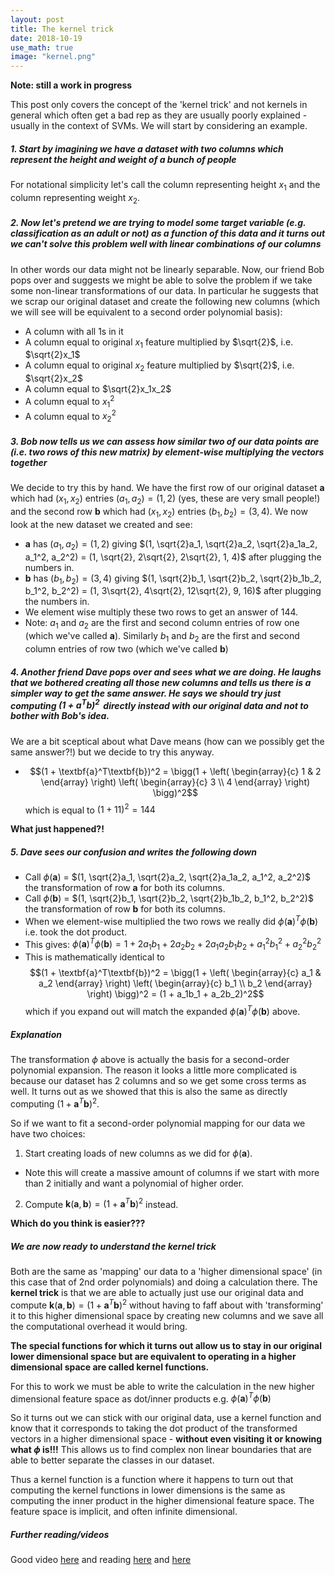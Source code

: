 ```yaml
---
layout: post
title: The kernel trick
date: 2018-10-19
use_math: true
image: "kernel.png"
---
```


**Note: still a work in progress**

This post only covers the concept of the 'kernel trick' and not kernels in general which often get a bad rep as they are usually poorly explained - usually in the context of SVMs. We will start by considering an example.
<!--more-->
##### 1. Start by imagining we have a dataset with two columns which represent the height and weight of a bunch of people

For notational simplicity let's call the column representing height $x_1$ and the column representing weight $x_2$.

##### 2. Now let's pretend we are trying to model some target variable (e.g. classification as an adult or not) as a function of this data and it turns out we can't solve this problem well with linear combinations of our columns

In other words our data might not be linearly separable. Now, our friend Bob pops over and suggests we might be able to solve the problem if we take some non-linear transformations of our data. In particular he suggests that we scrap our original dataset and create the following new columns (which we will see will be equivalent to a second order polynomial basis):
  * A column with all 1s in it
  * A column equal to original $x_1$ feature multiplied by $\sqrt{2}$, i.e. $\sqrt{2}x_1$
  * A column equal to original $x_2$ feature multiplied by $\sqrt{2}$, i.e. $\sqrt{2}x_2$
  * A column equal to $\sqrt{2}x_1x_2$
  * A column equal to $x_1^2$
  * A column equal to $x_2^2$

##### 3. Bob now tells us we can assess how similar two of our data points are (i.e. two rows of this new matrix) by element-wise multiplying the vectors together

We decide to try this by hand. We have the first row of our original dataset $\textbf{a}$ which had $(x_1, x_2)$ entries $(a_1, a_2) = (1, 2)$ (yes, these are very small people!) and the second row $\textbf{b}$ which had $(x_1, x_2)$ entries $(b_1, b_2) = (3, 4)$. We now look at the new dataset we created and see:
 * $\textbf{a}$ has $(a_1, a_2) = (1, 2)$ giving $(1, \sqrt{2}a_1, \sqrt{2}a_2, \sqrt{2}a_1a_2, a_1^2, a_2^2) = (1, \sqrt{2}, 2\sqrt{2}, 2\sqrt{2}, 1, 4)$ after plugging the numbers in.
 * $\textbf{b}$ has $(b_1, b_2) = (3, 4)$ giving $(1, \sqrt{2}b_1, \sqrt{2}b_2, \sqrt{2}b_1b_2, b_1^2, b_2^2) = (1, 3\sqrt{2}, 4\sqrt{2}, 12\sqrt{2}, 9, 16)$ after plugging the numbers in.
 * We element wise multiply these two rows to get an answer of 144.
  * Note: $a_1$ and $a_2$ are the first and second column entries of row one (which we've called $\textbf{a}$). Similarly $b_1$ and $b_2$ are the first and second column entries of row two (which we've called $\textbf{b}$)

##### 4. Another friend Dave pops over and sees what we are doing. He laughs that we bothered creating all those new columns and tells us there is a simpler way to get the same answer. He says we should try just computing $(1 + \textbf{a}^T\textbf{b})^2 \,$ directly instead with our original data and not to bother with Bob's idea.

We are a bit sceptical about what Dave means (how can we possibly get the same answer?!) but we decide to try this anyway.
  * $$(1 + \textbf{a}^T\textbf{b})^2 = \bigg(1 + \left( \begin{array}{c} 1 & 2 \end{array} \right) \left( \begin{array}{c} 3 \\ 4 \end{array} \right) \bigg)^2$$ which is equal to $(1 + 11)^2 = 144$

**What just happened?!**

##### 5. Dave sees our confusion and writes the following down

* Call $\phi(\textbf{a})$ = $(1, \sqrt{2}a_1, \sqrt{2}a_2, \sqrt{2}a_1a_2, a_1^2, a_2^2)$ the transformation of row $\textbf{a}$ for both its columns.
* Call $\phi(\textbf{b})$ = $(1, \sqrt{2}b_1, \sqrt{2}b_2, \sqrt{2}b_1b_2, b_1^2, b_2^2)$ the transformation of row $\textbf{b}$ for both its columns.
* When we element-wise multiplied the two rows we really did $\phi(\textbf{a})^T\phi(\textbf{b})$ i.e. took the dot product.
* This gives: $\phi(\textbf{a})^T\phi(\textbf{b}) = 1 + 2a_1b_1 + 2a_2b_2 + 2a_1a_2b_1b_2 + a_1^2b_1^2 + a_2^2b_2^2$
* This is mathematically identical to $$(1 + \textbf{a}^T\textbf{b})^2 = \bigg(1 + \left( \begin{array}{c} a_1 & a_2 \end{array} \right) \left( \begin{array}{c} b_1 \\ b_2 \end{array} \right) \bigg)^2 = (1 + a_1b_1 + a_2b_2)^2$$ which if you expand out will match the expanded $\phi(\textbf{a})^T\phi(\textbf{b})$ above.

##### Explanation

The transformation $\phi$ above is actually the basis for a second-order polynomial expansion. The reason it looks a little more complicated is because our dataset has 2 columns and so we get some cross terms as well. It turns out as we showed that this is also the same as directly computing $(1 + \textbf{a}^T\textbf{b})^2$.

So if we want to fit a second-order polynomial mapping for our data we have two choices:

1. Start creating loads of new columns as we did for $\phi(\textbf{a})$.
  * Note this will create a massive amount of columns if we start with more than 2 initially and want a polynomial of higher order.
2. Compute $\textbf{k}(\textbf{a},\textbf{b}) = (1 + \textbf{a}^T\textbf{b})^2$ instead.

**Which do you think is easier???**

##### We are now ready to understand the kernel trick

Both are the same as 'mapping' our data to a 'higher dimensional space' (in this case that of 2nd order polynomials) and doing a calculation there. The **kernel trick** is that we are able to actually just use our original data and compute $\textbf{k}(\textbf{a},\textbf{b}) = (1 + \textbf{a}^T\textbf{b})^2$ without having to faff about with 'transforming' it to this higher dimensional space by creating new columns and we save all the computational overhead it would bring.

**The special functions for which it turns out allow us to stay in our original lower dimensional space but are equivalent to operating in a higher dimensional space are called kernel functions.**

For this to work we must be able to write the calculation in the new higher dimensional feature space as dot/inner products e.g. $\phi(\textbf{a})^T\phi(\textbf{b})$

So it turns out we can stick with our original data, use a kernel function and know that it corresponds to taking the dot product of the transformed vectors in a higher dimensional space - **without even visiting it or knowing what $\phi$ is!!!**  This allows us to find complex non linear boundaries that are able to better separate the classes in our dataset.

Thus a kernel function is a function where it happens to turn out that computing the kernel functions in lower dimensions is the same as computing the inner product in the higher dimensional feature space. The feature space is implicit, and often infinite dimensional.

##### Further reading/videos

Good video [here](https://www.youtube.com/watch?v=XUj5JbQihlU&hd=1) and reading [here](https://stats.stackexchange.com/questions/80398/how-can-svm-find-an-infinite-feature-space-where-linear-separation-is-always-p) and [here](https://stats.stackexchange.com/questions/152897/how-to-intuitively-explain-what-a-kernel-is)
